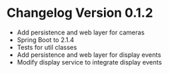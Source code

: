 # Changelog Version 0.1.2

* Add persistence and web layer for cameras
* Spring Boot to 2.1.4
* Tests for util classes
* Add persistence and web layer for display events
* Modify display service to integrate display events

